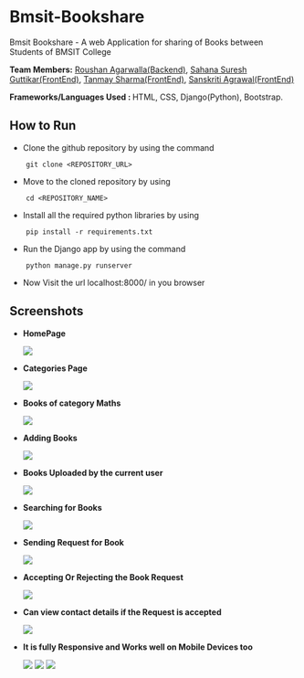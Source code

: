 # **Bmsit-Bookshare**
Bmsit Bookshare - A web Application for sharing of Books between Students of BMSIT College

<strong>Team Members:</strong> <a href="https://www.linkedin.com/in/roushan-agarwalla-bb0564222/">Roushan Agarwalla(Backend)</a>, <a href="https://www.linkedin.com/in/sahana-guttikar-913713227">Sahana Suresh Guttikar(FrontEnd)</a>, <a href="https://www.linkedin.com/in/tanmay-sharma-10b3a8227">Tanmay Sharma(FrontEnd)</a>, <a href="https://www.linkedin.com/in/sanskriti-agrawal-8a3714227">Sanskriti Agrawal(FrontEnd)</a>

<strong>Frameworks/Languages Used : </strong> HTML, CSS, Django(Python), Bootstrap.


## **How to Run**

* Clone the github repository by using the command
```shell
    git clone <REPOSITORY_URL>
```
* Move to the cloned repository by using
```shell
    cd <REPOSITORY_NAME>
```
* Install all the required python libraries by using
```shell
    pip install -r requirements.txt
```
* Run the Django app by using the command
```shell
    python manage.py runserver
```

* Now Visit the url localhost:8000/ in you browser

## **Screenshots**

* **HomePage**

  <img src="./screenshots/home.png">

* **Categories Page**
  
  <img src="./screenshots/categories.png">

* **Books of category Maths**
  
  <img src="./screenshots/category-books.png">

* **Adding Books**
  
  <img src="./screenshots/add-book.png">

* **Books Uploaded by the current user**
  
  <img src="./screenshots/mybooks.png">

* **Searching for Books**
  
  <img src="./screenshots/searching.png">

* **Sending Request for Book**
  
  <img src="./screenshots/sendingBookRequest.png">

* **Accepting Or Rejecting the Book Request**
  
  <img src="./screenshots/notification.png">

* **Can view contact details if the Request is accepted**
  
  <img src="./screenshots/contact.png">

* **It is fully Responsive and Works well on Mobile Devices too**

  <img src="./screenshots/res2.png">
  <img src="./screenshots/re3.png">
  <img src="./screenshots/res1.png">